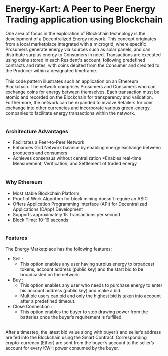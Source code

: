 # Energy-Kart: A Peer to Peer Energy Trading application using Blockchain
One area of focus in the exploration of Blockchain technology is the development of a Decentralized Energy network. This concept originates from a local marketplace integrated with a microgrid, where specific Prosumers generate energy via sources such as solar panels, and can distribute surplus energy to Consumers in need. Transactions are executed using coins stored in each Resident's account, following predefined contracts and rates, with coins debited from the Consumer and credited to the Producer within a designated timeframe.
<br><br>
This code pattern illustrates such an application on an Ethereum Blockchain. The network comprises Prosumers and Consumers who can exchange coins for energy between themselves. Each transaction must be atomic and recorded on the Blockchain for transparency and validation. Furthermore, the network can be expanded to involve Retailers for coin exchange into other currencies and incorporate various green-energy companies to facilitate energy transactions within the network.
<br><br>
###  Architecture Advantages
* Facilitates a Peer-to-Peer Network
*	Enhances Grid Network balance by enabling energy exchange between producers and consumers
*	Achieves consensus without centralization
*Enables real-time Measurement, Verification, and Settlement of traded energy
<br><br>

###  Why Ethereum
* Most stable Blockchain Platform
* Proof of Work Algorithm for block mining doesn't require an ASIC
* Offers Application Programming Interface (API) for Decentralized Applications (DApp) Development
* Supports approximately 15 Transactions per second
*	Block Time: 10-19 seconds
<br><br>

### Features
The Energy Marketplace has the following features:
* Sell : 
  - This option enables any user having surplus energy to broadcast tokens, account address (public key) and the start bid to be broadcasted on the network.
* Buy : 
  - This option enables any user who needs to purchase energy to enter his account address (public key) and make a bid. 
  - Multiple users can bid and only the highest bid is taken into account after a predefined timeout.
* Close Connection :
  - This option enables the buyer to stop drawing power from the batteries once the buyer’s requirement is fulfilled.
  <br><br>

After a timestep, the latest bid value along with buyer’s and seller’s address are fed into the Blockchain using the Smart Contract.
Corresponding crypto-currency (Ether) are sent from the buyer’s account to the seller’s account for every KWH power consumed by the buyer.
 
